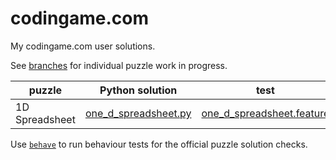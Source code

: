# codingame.com
My codingame.com user solutions.

See [branches] for individual puzzle work in progress.

| puzzle         | Python solution               | test                               |
|----------------|-------------------------------|------------------------------------|
| 1D Spreadsheet | [one_d_spreadsheet.py](p-1ds) | [one_d_spreadsheet.feature](f-1ds) |

 Use [`behave`] to run behaviour tests for the official puzzle solution checks.

[branches]: https://github.com/devvyn/codingame.com/branches
[p-1ds]: https://github.com/devvyn/codingame.com/tree/master/one_d_spreadsheet.py
[f-1ds]: https://github.com/devvyn/codingame.com/tree/master/tests/features/one_d_spreadsheet.feature
[`behave`]: https://behave.readthedocs.io/en/stable/index.html
